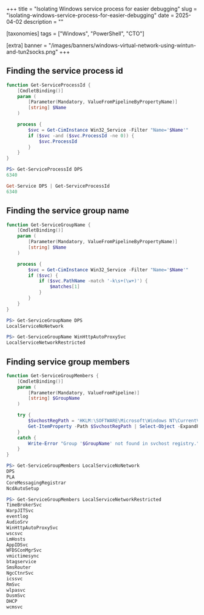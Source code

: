 +++
title = "Isolating Windows service process for easier debugging"
slug = "isolating-windows-service-process-for-easier-debugging"
date = 2025-04-02
description = ""

[taxonomies]
tags = ["Windows", "PowerShell", "CTO"]

[extra]
banner = "/images/banners/windows-virtual-network-using-wintun-and-tun2socks.png"
+++

## Finding the service process id

```powershell
function Get-ServiceProcessId {
    [CmdletBinding()]
    param (
        [Parameter(Mandatory, ValueFromPipelineByPropertyName)]
        [string] $Name
    )

    process {
        $svc = Get-CimInstance Win32_Service -Filter "Name='$Name'"
        if ($svc -and ($svc.ProcessId -ne 0)) {
            $svc.ProcessId
        }
    }
}
```

```powershell
PS> Get-ServiceProcessId DPS
6340

Get-Service DPS | Get-ServiceProcessId
6340
```

## Finding the service group name

```powershell
function Get-ServiceGroupName {
    [CmdletBinding()]
    param (
        [Parameter(Mandatory, ValueFromPipelineByPropertyName)]
        [string] $Name
    )

    process {
        $svc = Get-CimInstance Win32_Service -Filter "Name='$Name'"
        if ($svc) {
            if ($svc.PathName -match '-k\s+(\w+)') {
                $matches[1]
            }
        }
    }
}
```

```powershell
PS> Get-ServiceGroupName DPS
LocalServiceNoNetwork

PS> Get-ServiceGroupName WinHttpAutoProxySvc
LocalServiceNetworkRestricted
```

## Finding service group members

```powershell
function Get-ServiceGroupMembers {
    [CmdletBinding()]
    param (
        [Parameter(Mandatory, ValueFromPipeline)]
        [string] $GroupName
    )

    try {
        $SvchostRegPath = 'HKLM:\SOFTWARE\Microsoft\Windows NT\CurrentVersion\Svchost'
        Get-ItemProperty -Path $SvchostRegPath | Select-Object -ExpandProperty $GroupName -ErrorAction Stop
    }
    catch {
        Write-Error "Group '$GroupName' not found in svchost registry."
    }
}
```

```powershell
PS> Get-ServiceGroupMembers LocalServiceNoNetwork
DPS
PLA
CoreMessagingRegistrar
NcdAutoSetup
```

```powershell
PS> Get-ServiceGroupMembers LocalServiceNetworkRestricted
TimeBrokerSvc
WarpJITSvc
eventlog
AudioSrv
WinHttpAutoProxySvc
wscsvc
LmHosts
AppIDSvc
WFDSConMgrSvc
vmictimesync
btagservice
SmsRouter
NgcCtnrSvc
icssvc
RmSvc
wlpasvc
DusmSvc
DHCP
wcmsvc
```
